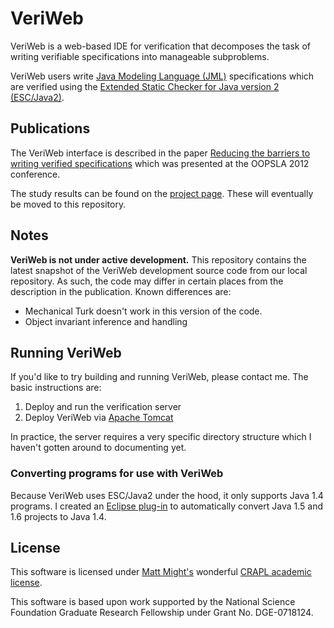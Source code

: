 VeriWeb
=======

VeriWeb is a web-based IDE for verification that decomposes the task
of writing verifiable specifications into manageable subproblems.

VeriWeb users write [Java Modeling Language
(JML)](http://www.eecs.ucf.edu/~leavens/JML//index.shtml)
specifications which are verified using the [Extended Static Checker
for Java version 2
(ESC/Java2)](http://kindsoftware.com/products/opensource/ESCJava2/).

## Publications

The VeriWeb interface is described in the paper [Reducing the barriers
to writing verified
specifications](http://homes.cs.washington.edu/~mernst/pubs/veriweb-oopsla2012-abstract.html)
which was presented at the OOPSLA 2012 conference.

The study results can be found on the [project
page](http://homes.cs.washington.edu/~tws/veriweb). These will
eventually be moved to this repository.

## Notes

**VeriWeb is not under active development.** This repository
contains the latest snapshot of the VeriWeb development source code
from our local repository. As such, the code may differ in certain
places from the description in the publication. Known differences are:

* Mechanical Turk doesn't work in this version of the code.
* Object invariant inference and handling 

## Running VeriWeb

If you'd like to try building and running VeriWeb, please contact
me. The basic instructions are:

 1. Deploy and run the verification server
 2. Deploy VeriWeb via [Apache Tomcat](https://tomcat.apache.org/)

In practice, the server requires a very specific directory structure
which I haven't gotten around to documenting yet.

### Converting programs for use with VeriWeb

Because VeriWeb uses ESC/Java2 under the hood, it only supports Java
1.4 programs. I created an [Eclipse
plug-in](https://code.google.com/a/eclipselabs.org/p/java-downconvert/)
to automatically convert Java 1.5 and 1.6 projects to Java 1.4.

## License

This software is licensed under [Matt Might's](http://matt.might.net/)
wonderful [CRAPL academic
license](http://matt.might.net/articles/crapl/).

This software is based upon work supported by the National Science
Foundation Graduate Research Fellowship under Grant No. DGE-0718124.


